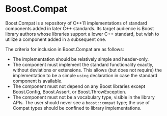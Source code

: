 # Boost.Compat

Boost.Compat is a repository of C++11 implementations
of standard components added in later C++ standards. Its
target audience is Boost library authors whose libraries
support a lower C++ standard, but wish to utilize a component
added in a subsequent one.

The criteria for inclusion in Boost.Compat are as follows:

* The implementation should be relatively simple and
  header-only.
* The component must implement the standard functionality
  exactly, without deviations or extensions. This allows
  (but does not require) the implementation to be a simple
  `using` declaration in case the standard component is
  available.
* The component must not depend on any Boost libraries
  except Boost.Config, Boost.Assert, or Boost.ThrowException.
* The component must not be a vocabulary type, visible in
  the library APIs. The user should never see a `boost::compat`
  type; the use of Compat types should be confined to library
  implementations.
